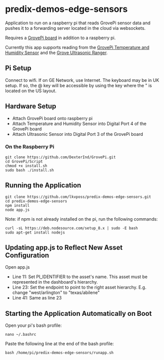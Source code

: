 # predix-demos-edge-sensors

Application to run on a raspberry pi that reads GrovePi sensor data and pushes it to a forwarding server located in the cloud via websockets.

Requires a [GrovePi board](https://www.dexterindustries.com/shop/grovepi-board/) in addition to a raspberry pi.

Currently this app supports reading from the [GrovePi Temperature and Humidity Sensor](https://www.seeedstudio.com/Grove-Temperature%26amp%3BHumidity-Sensor-Pro-p-838.html) and the [Grove Ultrasonic Ranger](https://www.seeedstudio.com/Grove-Ultrasonic-Ranger-p-960.html).

## Pi Setup
Connect to wifi. If on GE Network, use Internet.
The keyboard may be in UK setup. If so, the @ key will be accessible by using the key where the " is located on the US layout.

## Hardware Setup
* Attach GrovePi board onto raspberry pi
* Attach Temperature and Humidity Sensor into Digital Port 4 of the GrovePi board
* Attach Ultrasonic Sensor into Digital Port 3 of the GrovePi board

### On the Raspberry Pi
```
git clone https://github.com/DexterInd/GrovePi.git
cd GrovePi/Script
chmod +x install.sh
sudo bash ./install.sh
```

## Running the Application
```
git clone https://github.com/lkvposs/predix-demos-edge-sensors.git
cd predix-demos-edge-sensors
npm install
node app.js
```
Note: if npm is not already installed on the pi, run the following commands:
```
curl -sL https://deb.nodesource.com/setup_8.x | sudo -E bash
sudo apt-get install nodejs
```

## Updating app.js to Reflect New Asset Configuration
Open app.js
* Line 11: Set PI_IDENTIFIER to the asset's name. This asset must be represented in the dashboard's hierarchy.
* Line 23: Set the endpoint to point to the right asset hierarchy. E.g. change "west/arlington" to "texas/abilene"
* Line 41: Same as line 23

## Starting the Application Automatically on Boot
Open your pi's bash profile:
```
nano ~/.bashrc
```
Paste the following line at the end of the bash profile:
```
bash /home/pi/predix-demos-edge-sensors/runapp.sh
```
